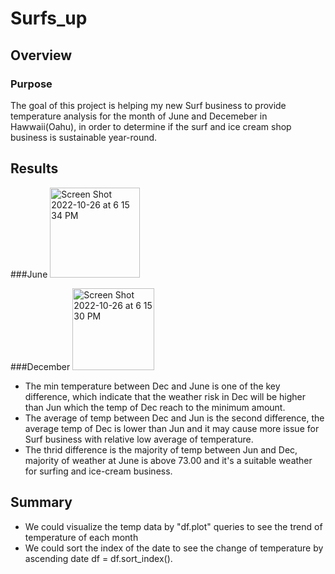 # Surfs_up

## Overview

### Purpose
The goal of this project is helping my new Surf business to provide temperature analysis for the month of June and Decemeber in Hawwaii(Oahu), in order to determine if the surf and ice cream shop business is sustainable year-round.

## Results

###June 
<img width="144" alt="Screen Shot 2022-10-26 at 6 15 34 PM" src="https://user-images.githubusercontent.com/111814578/198149623-1757365d-b585-4300-a3bb-acd3b59e3d83.png">

###December
<img width="131" alt="Screen Shot 2022-10-26 at 6 15 30 PM" src="https://user-images.githubusercontent.com/111814578/198149618-ca90d020-70b6-460b-a08b-c09f9ec556a8.png">

- The min temperature between Dec and June is one of the key difference, which indicate that the weather risk in Dec will be higher than Jun which the temp of Dec reach to the minimum amount.
- The average of temp between Dec and Jun is the second difference, the average temp of Dec is lower than Jun and it may cause more issue for Surf business with relative low average of temperature.
- The thrid difference is the majority of temp between Jun and Dec, majority of weather at June is above 73.00 and it's a suitable weather for surfing and ice-cream business.

   
## Summary

- We could visualize the temp data by "df.plot" queries to see the trend of temperature of each month
- We could sort the index of the date to see the change of temperature by ascending date df = df.sort_index().
